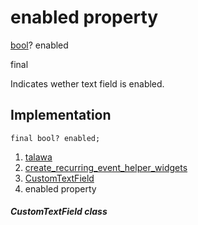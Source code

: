 
<div>

# enabled property

</div>


[bool](https://api.flutter.dev/flutter/dart-core/bool-class.html)?
enabled


final




Indicates wether text field is enabled.



## Implementation

``` language-dart
final bool? enabled;
```







1.  [talawa](../../index.md)
2.  [create_recurring_event_helper_widgets](../../widgets_create_recurring_event_helper_widgets/)
3.  [CustomTextField](../../widgets_create_recurring_event_helper_widgets/CustomTextField-class.md)
4.  enabled property

##### CustomTextField class








